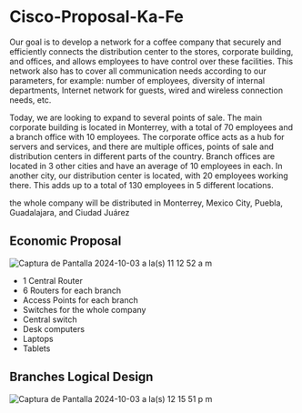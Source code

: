 # Cisco-Proposal-Ka-Fe

Our goal is to develop a network for a coffee company that securely and efficiently connects the distribution center to the stores, corporate building, and offices, and allows employees to have control over these facilities. This network also has to cover all communication needs according to our parameters, for example: number of employees, diversity of internal departments, Internet network for guests, wired and wireless connection needs, etc.

Today, we are looking to expand to several points of sale. The main corporate building is located in Monterrey, with a total of 70 employees and a branch office with 10 employees. The corporate office acts as a hub for servers and services, and there are multiple offices, points of sale and distribution centers in different parts of the country. Branch offices are located in 3 other cities and have an average of 10 employees in each. In another city, our distribution center is located, with 20 employees working there. This adds up to a total of 130 employees in 5 different locations.

the whole company will be distributed in Monterrey, Mexico City, Puebla, Guadalajara, and Ciudad Juárez

## Economic Proposal

![Captura de Pantalla 2024-10-03 a la(s) 11 12 52 a m](https://github.com/user-attachments/assets/445c6809-41e7-4688-b73e-8a0daaf7d279)

 - 1 Central Router
 - 6 Routers for each branch
 - Access Points for each branch
 - Switches for the whole company
 - Central switch
 - Desk computers
 - Laptops
 - Tablets

## Branches Logical Design

![Captura de Pantalla 2024-10-03 a la(s) 12 15 51 p m](https://github.com/user-attachments/assets/64b0085a-5184-423f-8b5c-e7e3a6add6a3)
